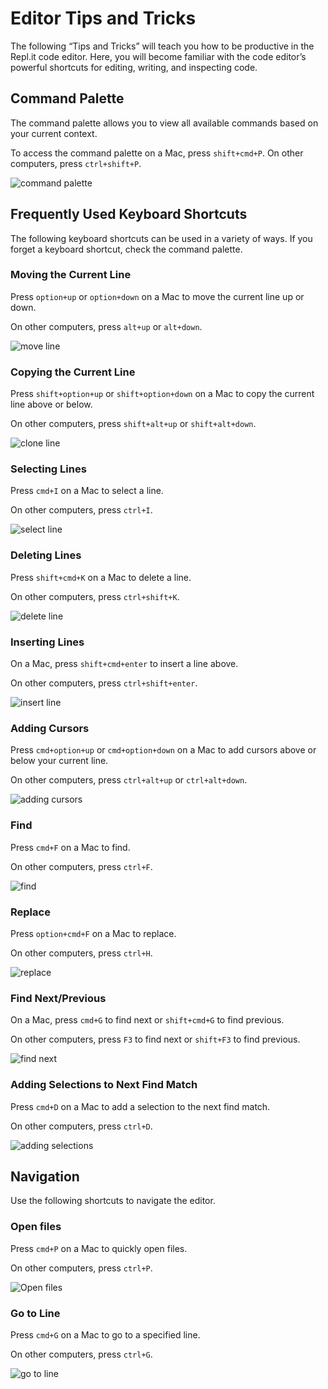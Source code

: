 
# Editor Tips and Tricks

The following “Tips and Tricks” will teach you how to be productive in the Repl.it code editor. Here, you will become familiar with the code editor’s powerful shortcuts for editing, writing, and inspecting code.


## Command Palette

The command palette allows you to view all available commands based on your current context. 

To access the command palette on a Mac, press `shift+cmd+P`. On other computers, press `ctrl+shift+P`.

![command palette](https://media.giphy.com/media/QfHVAcYeIKD3D3COZ0/giphy.gif)

## Frequently Used Keyboard Shortcuts

The following keyboard shortcuts can be used in a variety of ways. If you forget a keyboard shortcut, check the command palette.


### Moving the Current Line

Press `option+up` or `option+down` on a Mac to move the current line up or down. 

On other computers, press `alt+up` or `alt+down`.

![move line](https://media.giphy.com/media/TI9imRT8QpTGHYuaLw/giphy.gif)

### Copying the Current Line

Press `shift+option+up` or `shift+option+down` on a Mac to copy the current line above or below.

On other computers, press `shift+alt+up` or `shift+alt+down`.

![clone line](https://media.giphy.com/media/WqXFTA3784FlOk15aW/giphy.gif)

### Selecting Lines

Press `cmd+I` on a Mac to select a line. 

On other computers, press `ctrl+I`.

![select line](https://media.giphy.com/media/ftAlnwDT2U4KcRP6rs/giphy.gif)

### Deleting Lines

Press `shift+cmd+K` on a Mac to delete a line.

On other computers, press `ctrl+shift+K`.

![delete line](https://media.giphy.com/media/mCK6qXeh9AUfsjc6QE/giphy.gif)

### Inserting Lines

On a Mac, press `shift+cmd+enter` to insert a line above.

On other computers, press `ctrl+shift+enter`.

![insert line](https://media.giphy.com/media/iIYTXMcdYl1Q5IEC8t/giphy.gif)

### Adding Cursors

Press `cmd+option+up` or `cmd+option+down` on a Mac to add cursors above or below your current line. 

On other computers, press `ctrl+alt+up` or `ctrl+alt+down`.

![adding cursors](https://media.giphy.com/media/S6NFcjap96u7Dsv7Oc/giphy.gif)

### Find

Press `cmd+F` on a Mac to find.

On other computers, press `ctrl+F`.

![find](https://media.giphy.com/media/Zcd66Tdu4DjTSc6kgv/giphy.gif)

### Replace

Press `option+cmd+F` on a Mac to replace.

On other computers, press `ctrl+H`.

![replace](https://media.giphy.com/media/ck5DYmEfyv6LVgCAQM/giphy.gif)

### Find Next/Previous

On a Mac, press `cmd+G` to find next or `shift+cmd+G` to find previous.

On other computers, press `F3` to find next or `shift+F3` to find previous.

![find next](https://media.giphy.com/media/Zcd66Tdu4DjTSc6kgv/giphy.gif)

### Adding Selections to Next Find Match

Press `cmd+D` on a Mac to add a selection to the next find match.

On other computers, press `ctrl+D`.

![adding selections](https://media.giphy.com/media/MeJNRP69h6EAkrHqBC/giphy.gif)

## Navigation

Use the following shortcuts to navigate the editor.

### Open files

Press `cmd+P` on a Mac to quickly open files.

On other computers, press `ctrl+P`.

![Open files](https://media.giphy.com/media/RMrVva0au7Eac8bKMW/giphy.gif)

### Go to Line

Press `cmd+G` on a Mac to go to a specified line.

On other computers, press `ctrl+G`.

![go to line](https://media.giphy.com/media/cmwP1EbWQVh0fwAzfb/giphy.gif)

